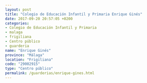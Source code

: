 ```yaml
---
layout: post
title: "Colegio de Educación Infantil y Primaria Enrique Ginés"
date: 2017-09-20 20:57:05 +0200
categories:
- Colegio de Educación Infantil y Primaria
- malaga
- frigiliana
- Centro público
- guarderia
name: "Enrique Ginés"
province: "Málaga"
location: "Frigiliana"
code: "29002915"
type: "Centro público"
permalink: /guarderias/enrique-gines.html
---
```

